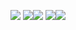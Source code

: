 ![](https://github-profile-summary-cards.vercel.app/api/cards/profile-details?username=chiefbaki&theme=tokyowhite)
![](https://github-profile-summary-cards.vercel.app/api/cards/most-commit-language?username=chiefbaki&theme=tokyonight)![](https://github-profile-summary-cards.vercel.app/api/cards/repos-per-language?username=chiefbaki&theme=tokyonight)
![](https://github-profile-summary-cards.vercel.app/api/cards/stats?username=chiefbaki&theme=tokyonight)![](https://github-profile-summary-cards.vercel.app/api/cards/productive-time?username=chiefbaki&theme=tokyonight)
